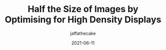 ---
author: jaffathecake
date: 2021-06-11
tags:
  - html
  - images
  - performance
target_url: https://jakearchibald.com/2021/serving-sharp-images-to-high-density-screens/
title: Half the Size of Images by Optimising for High Density Displays
---